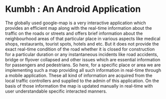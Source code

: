 # Kumbh : An Android Application
The globally used google-map is a very interactive application which provides an efficient map along with the real-time information about the traffic on the roads or streets and offers brief information about the neighbourhood areas of that particular place in various aspects like medical shops, restaurants, tourist spots, hotels and etc. But it does not provide the exact real-time condition of the road whether it is closed for construction for a particular duration or any instantaneous incidents like road accidents, bridge or flyover collapsed and other issues which are essential information for passengers and pedestrians. So here, for a specific place or area we are implementing such a map providing all such information in real-time through a mobile application. These all kind of information are acquired from the local traffic controllers and supplied to the admin of this application. On the basis of those information the map is updated manually in real-time with user understandable specific interacted manners. 

